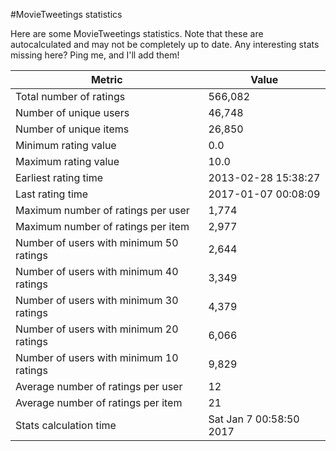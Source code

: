 #MovieTweetings statistics

Here are some MovieTweetings statistics. Note that these are autocalculated and may not be completely up to date. Any interesting stats missing here? Ping me, and I'll add them!

Metric | Value
--- | ---
Total number of ratings                 | 566,082
Number of unique users                  | 46,748
Number of unique items                  | 26,850
Minimum rating value                    | 0.0
Maximum rating value                    | 10.0
Earliest rating time                    | 2013-02-28 15:38:27
Last rating time                        | 2017-01-07 00:08:09
Maximum number of ratings per user      | 1,774
Maximum number of ratings per item      | 2,977
Number of users with minimum 50 ratings | 2,644
Number of users with minimum 40 ratings | 3,349
Number of users with minimum 30 ratings | 4,379
Number of users with minimum 20 ratings | 6,066
Number of users with minimum 10 ratings | 9,829
Average number of ratings per user      | 12
Average number of ratings per item      | 21
Stats calculation time                  | Sat Jan  7 00:58:50 2017

